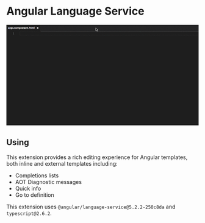# Angular Language Service

![demo](https://github.com/angular/vscode-ng-language-service/raw/master/client/R67RcGftRS.gif)

## Using

This extension provides a rich editing experience for Angular templates, both inline
and external templates including:

* Completions lists
* AOT Diagnostic messages
* Quick info
* Go to definition

This extension uses `@angular/language-service@5.2.2-250c8da` and `typescript@2.6.2`.

